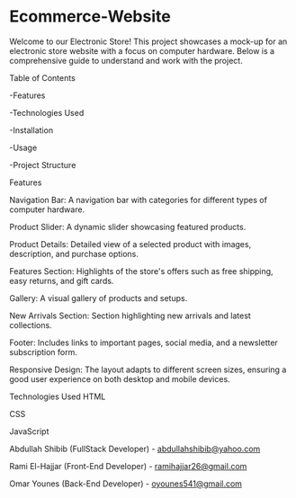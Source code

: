 # Ecommerce-Website
Welcome to our Electronic Store! This project showcases a mock-up for an electronic store website with a focus on computer hardware. Below is a comprehensive guide to understand and work with the project.

Table of Contents

-Features

-Technologies Used

-Installation

-Usage

-Project Structure

Features

Navigation Bar: A navigation bar with categories for different types of computer hardware.

Product Slider: A dynamic slider showcasing featured products.

Product Details: Detailed view of a selected product with images, description, and purchase options.

Features Section: Highlights of the store's offers such as free shipping, easy returns, and gift cards.

Gallery: A visual gallery of products and setups.

New Arrivals Section: Section highlighting new arrivals and latest collections.

Footer: Includes links to important pages, social media, and a newsletter subscription form.

Responsive Design: The layout adapts to different screen sizes, ensuring a good user experience on both desktop and mobile devices.

Technologies Used
HTML

CSS

JavaScript

Abdullah Shibib (FullStack Developer) - abdullahshibib@yahoo.com

Rami El-Hajjar (Front-End Developer) - ramihajjar26@gmail.com

Omar Younes (Back-End Developer) - oyounes541@gmail.com
